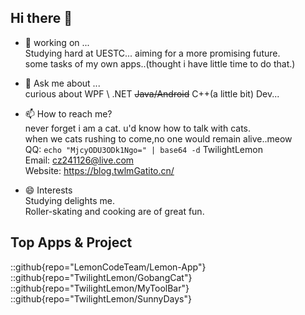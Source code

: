 ## Hi there 👋
 - 🔭 working on ...  
     Studying hard at UESTC... aiming for a more promising future.  
     some tasks of my own apps..(thought i have little time to do that.)
 - 💬 Ask me about ...  
     curious about WPF \\ .NET  ~~Java/Android~~  C++(a little bit) Dev...
     
 - 📫 How to reach me?  
     never forget i am a cat. u'd know how to talk with cats.  
     when we cats rushing to come,no one would remain alive..meow  
     QQ:  `echo "MjcyODU3ODk1Ngo=" | base64 -d`   TwilightLemon  
     Email: cz241126@live.com  
     Website: https://blog.twlmGatito.cn/
 - 😄 Interests  
     Studying delights me.  
     Roller-skating and cooking are of great fun.  

## Top Apps & Project
::github{repo="LemonCodeTeam/Lemon-App"}
::github{repo="TwilightLemon/GobangCat"}
::github{repo="TwilightLemon/MyToolBar"}
::github{repo="TwilightLemon/SunnyDays"}